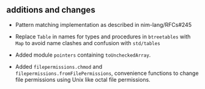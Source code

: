 ## additions and changes

- Pattern matching implementation as described in nim-lang/RFCs#245

- Replace `Table` in names for types and procedures in `btreetables`
  with `Map` to avoid name clashes and confusion with `std/tables`
- Added module `pointers` containing `toUncheckedArray`.
- Added `filepermissions.chmod` and `filepermissions.fromFilePermissions`,
  convenience functions to change file permissions using Unix like octal file permissions.
